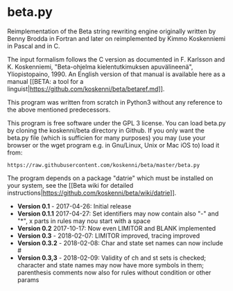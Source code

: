 beta.py
=======

Reimplementation of the Beta string rewriting engine originally written by Benny Brodda in Fortran and later on reimplemented by Kimmo Koskenniemi in Pascal and in C.

The input formalism follows the C version as documented in F. Karlsson and K. Koskenniemi, "Beta-ohjelma kielentutkimuksen apuvälineenä", Yliopistopaino, 1990. An English version of that manual is available here as a manual [[BETA: a tool for a linguist|https://github.com/koskenni/beta/betaref.md]].

This program was written from scratch in Python3 without any reference to the above mentioned predecessors.

This program is free software under the GPL 3 license. You can load beta.py by cloning the koskenni/beta directory in Github. If you only want the beta.py file (which is sufficien for many purposes) you may (use your browser or the wget program e.g. in Gnu/Linux, Unix or Mac iOS to) load it from:

    https://raw.githubusercontent.com/koskenni/beta/master/beta.py

The program depends on a package "datrie" which must be installed on your system, see the [[Beta wiki for detailed instructions|https://github.com/koskenni/beta/wiki/datrie]].

- **Version 0.1** - 2017-04-26: Initial release
- **Version 0.1.1** 2017-04-27: Set identifiers may now contain also "-" and "*", x parts in rules may nou start with a space 
- **Version 0.2** 2017-10-17: Now even LIMITOR and BLANK implemented
- **Version 0.3** - 2018-02-07: LIMITOR improved, tracing improved
- **Version 0.3.2** - 2018-02-08: Char and state set names can now include #
- **Version 0.3,3** - 2018-02-09: Validity of ch and st sets is checked; character and state names may now have more symbols in them; parenthesis comments now also for rules without condition or other params

